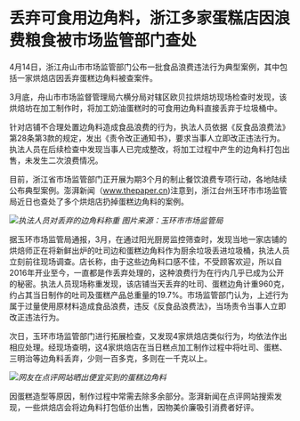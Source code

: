 # 丢弃可食用边角料，浙江多家蛋糕店因浪费粮食被市场监管部门查处

4月14日，浙江舟山市市场监管部门公布一批食品浪费违法行为典型案例，其中包括一家烘焙店因丢弃蛋糕边角料被查案件。

3月底，舟山市市场监督管理局六横分局对辖区欧贝拉烘焙坊现场检查时发现，该烘焙坊在加工制作时，将加工奶油蛋糕时的可食用边角料直接丢弃于垃圾桶中。

针对店铺不合理处置边角料造成食品浪费的行为，执法人员依据《反食品浪费法》第28条第3款的规定，发出《责令改正通知书》，要求当事人立即改正违法行为。执法人员在后续检查中发现当事人已完成整改，将加工过程中产生的边角料打包出售，未发生二次浪费情况。

目前，浙江省市场监管部门正开展为期3个月的制止餐饮浪费专项行动，各地陆续公布典型案例。澎湃新闻（www.thepaper.cn)注意到，浙江台州玉环市市场监管局近日也查处了多个烘焙店扔掉蛋糕边角料的案例。

![](https://inews.gtimg.com/om_bt/O-UKQddjsLUeDUoWQcHwXrB7ANMV_BfBwLQZ_InXWHmh8AA/1000)_执法人员对丢弃的边角料称重
图片来源：玉环市市场监管局_

据玉环市场监管局通报，3月，在通过阳光厨房监控筛查时，发现当地一家店铺的烘焙师正在将新鲜出炉的吐司边和蛋糕边角料作为厨余垃圾丢进垃圾桶，执法人员立刻前往现场调查。店长称，由于这些边角料口感不佳，不受顾客欢迎，所以自2016年开业至今，一直都是作丢弃处理的，这种浪费行为在行内几乎已成为公开的秘密。执法人员现场称重发现，该店铺当天丢弃的吐司、蛋糕边角计重960克，约占其当日制作的吐司及蛋糕产品总重量的19.7%。市场监管部门认为，上述行为属于过量使用原材料造成食品浪费，违反《反食品浪费法》，当场责令当事人立即改正违法行为。

次日，玉环市场监管部门进行拓展检查，又发现4家烘焙店类似行为，均依法作出相应处理。经现场查明，这4家烘焙店在当日糕点加工制作过程中将吐司、蛋糕、三明治等边角料丢弃，少则一百多克，多则在一千克以上。

![](https://inews.gtimg.com/om_bt/O8TEvhqGJ4OvwXapsOjpVDAsV4m9cgOpJz7tfvcmtjlMwAA/1000)_网友在点评网站晒出便宜买到的蛋糕边角料_

因蛋糕造型等原因，制作过程中常需去除多余部分。澎湃新闻在点评网站搜索发现，一些烘焙店会将边角料打包低价出售，因物美价廉吸引消费者好评。

